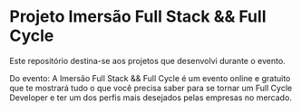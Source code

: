 # Projeto Imersão Full Stack && Full Cycle

Este repositório destina-se aos projetos que desenvolvi durante o evento.

Do evento:
A Imersão Full Stack && Full Cycle é um evento online e gratuito que te mostrará tudo o que você precisa saber para se tornar um Full Cycle Developer e ter um dos perfis mais desejados pelas empresas no mercado.

